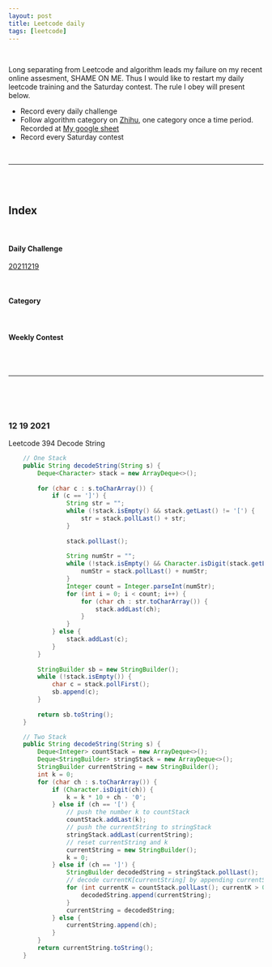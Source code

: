 ```yaml
---
layout: post
title: Leetcode daily
tags: [leetcode]
---
```


<br/>

Long separating from Leetcode and algorithm leads my failure on my recent online assesment, SHAME ON ME. Thus I would like to restart my daily leetcode training and the Saturday contest. The rule I obey will present below.

- Record every daily challenge
- Follow algorithm category on [Zhihu](https://zhuanlan.zhihu.com/p/349940945), one category once a time period. Recorded at [My google sheet](https://docs.google.com/spreadsheets/d/1JoyLqikGBHg1AVwxTBICTxjAal9bVbj03D9Ek7VKc58/edit#gid=0)
- Record every Saturday contest

<br/>

***

<br/>

<br/>

## Index

<br/>

#### Daily Challenge
[20211219](#12-19-2021)

<br/>

#### Category

<br/>

#### Weekly Contest

<br/>

<br/>

***

<br/>
<br/>
<br/>

### 12 19 2021
Leetcode 394 Decode String
```java
    // One Stack
    public String decodeString(String s) {
        Deque<Character> stack = new ArrayDeque<>();
        
        for (char c : s.toCharArray()) {
            if (c == ']') {
                String str = "";
                while (!stack.isEmpty() && stack.getLast() != '[') {
                    str = stack.pollLast() + str;
                }
                
                stack.pollLast();
                
                String numStr = "";
                while (!stack.isEmpty() && Character.isDigit(stack.getLast())) {
                    numStr = stack.pollLast() + numStr;
                }
                Integer count = Integer.parseInt(numStr);
                for (int i = 0; i < count; i++) {
                    for (char ch : str.toCharArray()) {
                        stack.addLast(ch);
                    }
                }
            } else {
                stack.addLast(c);
            }
        }
        
        StringBuilder sb = new StringBuilder();
        while (!stack.isEmpty()) {
            char c = stack.pollFirst();
            sb.append(c);
        }
        
        return sb.toString();
    }

    // Two Stack
    public String decodeString(String s) {
        Deque<Integer> countStack = new ArrayDeque<>();
        Deque<StringBuilder> stringStack = new ArrayDeque<>();
        StringBuilder currentString = new StringBuilder();
        int k = 0;
        for (char ch : s.toCharArray()) {
            if (Character.isDigit(ch)) {
                k = k * 10 + ch - '0';
            } else if (ch == '[') {
                // push the number k to countStack
                countStack.addLast(k);
                // push the currentString to stringStack
                stringStack.addLast(currentString);
                // reset currentString and k
                currentString = new StringBuilder();
                k = 0;
            } else if (ch == ']') {
                StringBuilder decodedString = stringStack.pollLast();
                // decode currentK[currentString] by appending currentString k times
                for (int currentK = countStack.pollLast(); currentK > 0; currentK--) {
                    decodedString.append(currentString);
                }
                currentString = decodedString;
            } else {
                currentString.append(ch);
            }
        }
        return currentString.toString();
    }
```